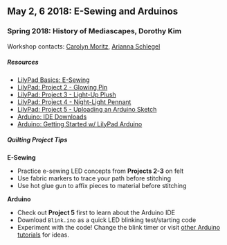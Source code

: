 ## May 2, 6 2018: E-Sewing and Arduinos
### Spring 2018: History of Mediascapes, Dorothy Kim

Workshop contacts: [Carolyn Moritz](mailto:cmoritz@vassar.edu "cmoritz@vassar.edu"), [Arianna Schlegel](mailto:arschlegel@vassar.edu "arschlegel.vassar.edu")

##### Resources
* [LilyPad Basics: E-Sewing](http://kookye.com/2017/07/01/e-sewing/)
* [LilyPad: Project 2 - Glowing Pin](http://kookye.com/2017/07/01/lilypad-glowing-pin/)
* [LilyPad: Project 3 - Light-Up Plush](http://kookye.com/2017/07/01/lilypad-light-up-plush/)
* [LilyPad: Project 4 - Night-Light Pennant](http://kookye.com/2017/07/01/lilypad-night-light-pennant/)
* [LilyPad: Project 5 - Uploading an Arduino Sketch](http://kookye.com/2017/07/01/lilypad-tutorial-uploading-an-arduino-sketch/)
* [Arduino: IDE Downloads](https://www.arduino.cc/en/Main/Software)
* [Arduino: Getting Started w/ LilyPad Arduino](https://www.arduino.cc/en/Guide/ArduinoLilyPadUSB)

##### Quilting Project Tips
**E-Sewing**  
*  Practice e-sewing LED concepts from **Projects 2-3** on felt
* Use fabric markers to trace your path before stitching
* Use hot glue gun to affix pieces to material before stitching    

**Arduino**  
* Check out **Project 5** first to learn about the Arduino IDE
* Download `Blink.ino` as a quick LED blinking test/starting code
* Experiment with the code! Change the blink timer or visit [other Arduino tutorials](http://www.arduino.cc/en/Tutorial) for ideas.
